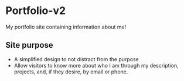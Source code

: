# Portfolio-v2
My portfolio site containing information about me!

## Site purpose
- A simplified design to not distract from the purpose
- Allow visitors to know more about who I am through my description, projects, and, if they desire, by email or phone.
